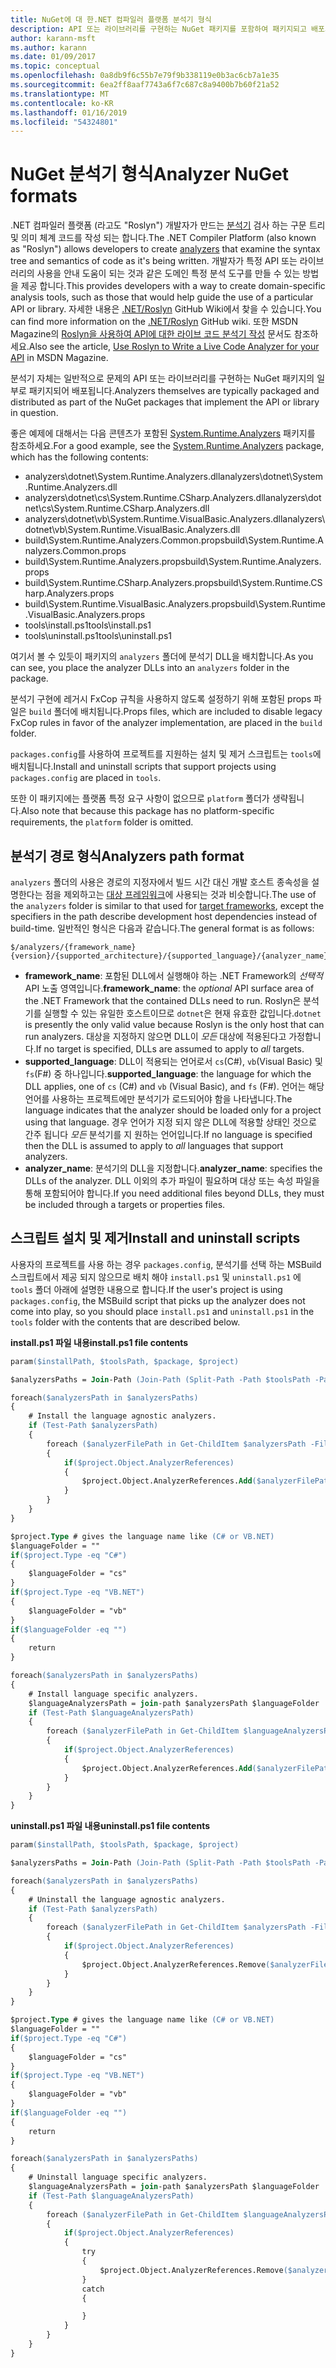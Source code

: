 ```yaml
---
title: NuGet에 대 한.NET 컴파일러 플랫폼 분석기 형식
description: API 또는 라이브러리를 구현하는 NuGet 패키지를 포함하여 패키지되고 배포되는 .NET 분석기 규칙입니다.
author: karann-msft
ms.author: karann
ms.date: 01/09/2017
ms.topic: conceptual
ms.openlocfilehash: 0a8db9f6c55b7e79f9b338119e0b3ac6cb7a1e35
ms.sourcegitcommit: 6ea2ff8aaf7743a6f7c687c8a9400b7b60f21a52
ms.translationtype: MT
ms.contentlocale: ko-KR
ms.lasthandoff: 01/16/2019
ms.locfileid: "54324801"
---
```

# <a name="analyzer-nuget-formats"></a><span data-ttu-id="29b8d-103">NuGet 분석기 형식</span><span class="sxs-lookup"><span data-stu-id="29b8d-103">Analyzer NuGet formats</span></span>

<span data-ttu-id="29b8d-104">.NET 컴파일러 플랫폼 (라고도 "Roslyn") 개발자가 만드는 [분석기](https://github.com/dotnet/roslyn/wiki/How-To-Write-a-C%23-Analyzer-and-Code-Fix) 검사 하는 구문 트리 및 의미 체계 코드를 작성 되는 합니다.</span><span class="sxs-lookup"><span data-stu-id="29b8d-104">The .NET Compiler Platform (also known as "Roslyn") allows developers to create [analyzers](https://github.com/dotnet/roslyn/wiki/How-To-Write-a-C%23-Analyzer-and-Code-Fix) that examine the syntax tree and semantics of code as it's being written.</span></span> <span data-ttu-id="29b8d-105">개발자가 특정 API 또는 라이브러리의 사용을 안내 도움이 되는 것과 같은 도메인 특정 분석 도구를 만들 수 있는 방법을 제공 합니다.</span><span class="sxs-lookup"><span data-stu-id="29b8d-105">This provides developers with a way to create domain-specific analysis tools, such as those that would help guide the use of a particular API or library.</span></span> <span data-ttu-id="29b8d-106">자세한 내용은 [.NET/Roslyn](https://github.com/dotnet/roslyn/wiki) GitHub Wiki에서 찾을 수 있습니다.</span><span class="sxs-lookup"><span data-stu-id="29b8d-106">You can find more information on the [.NET/Roslyn](https://github.com/dotnet/roslyn/wiki) GitHub wiki.</span></span> <span data-ttu-id="29b8d-107">또한 MSDN Magazine의 [Roslyn을 사용하여 API에 대한 라이브 코드 분석기 작성](https://msdn.microsoft.com/magazine/dn879356.aspx) 문서도 참조하세요.</span><span class="sxs-lookup"><span data-stu-id="29b8d-107">Also see the article, [Use Roslyn to Write a Live Code Analyzer for your API](https://msdn.microsoft.com/magazine/dn879356.aspx) in MSDN Magazine.</span></span>

<span data-ttu-id="29b8d-108">분석기 자체는 일반적으로 문제의 API 또는 라이브러리를 구현하는 NuGet 패키지의 일부로 패키지되어 배포됩니다.</span><span class="sxs-lookup"><span data-stu-id="29b8d-108">Analyzers themselves are typically packaged and distributed as part of the NuGet packages that implement the API or library in question.</span></span>

<span data-ttu-id="29b8d-109">좋은 예제에 대해서는 다음 콘텐츠가 포함된 [System.Runtime.Analyzers](https://www.nuget.org/packages/System.Runtime.Analyzers) 패키지를 참조하세요.</span><span class="sxs-lookup"><span data-stu-id="29b8d-109">For a good example, see the [System.Runtime.Analyzers](https://www.nuget.org/packages/System.Runtime.Analyzers) package, which has the following contents:</span></span>

- <span data-ttu-id="29b8d-110">analyzers\dotnet\System.Runtime.Analyzers.dll</span><span class="sxs-lookup"><span data-stu-id="29b8d-110">analyzers\dotnet\System.Runtime.Analyzers.dll</span></span>
- <span data-ttu-id="29b8d-111">analyzers\dotnet\cs\System.Runtime.CSharp.Analyzers.dll</span><span class="sxs-lookup"><span data-stu-id="29b8d-111">analyzers\dotnet\cs\System.Runtime.CSharp.Analyzers.dll</span></span>
- <span data-ttu-id="29b8d-112">analyzers\dotnet\vb\System.Runtime.VisualBasic.Analyzers.dll</span><span class="sxs-lookup"><span data-stu-id="29b8d-112">analyzers\dotnet\vb\System.Runtime.VisualBasic.Analyzers.dll</span></span>
- <span data-ttu-id="29b8d-113">build\System.Runtime.Analyzers.Common.props</span><span class="sxs-lookup"><span data-stu-id="29b8d-113">build\System.Runtime.Analyzers.Common.props</span></span>
- <span data-ttu-id="29b8d-114">build\System.Runtime.Analyzers.props</span><span class="sxs-lookup"><span data-stu-id="29b8d-114">build\System.Runtime.Analyzers.props</span></span>
- <span data-ttu-id="29b8d-115">build\System.Runtime.CSharp.Analyzers.props</span><span class="sxs-lookup"><span data-stu-id="29b8d-115">build\System.Runtime.CSharp.Analyzers.props</span></span>
- <span data-ttu-id="29b8d-116">build\System.Runtime.VisualBasic.Analyzers.props</span><span class="sxs-lookup"><span data-stu-id="29b8d-116">build\System.Runtime.VisualBasic.Analyzers.props</span></span>
- <span data-ttu-id="29b8d-117">tools\install.ps1</span><span class="sxs-lookup"><span data-stu-id="29b8d-117">tools\install.ps1</span></span>
- <span data-ttu-id="29b8d-118">tools\uninstall.ps1</span><span class="sxs-lookup"><span data-stu-id="29b8d-118">tools\uninstall.ps1</span></span>

<span data-ttu-id="29b8d-119">여기서 볼 수 있듯이 패키지의 `analyzers` 폴더에 분석기 DLL을 배치합니다.</span><span class="sxs-lookup"><span data-stu-id="29b8d-119">As you can see, you place the analyzer DLLs into an `analyzers` folder in the package.</span></span>

<span data-ttu-id="29b8d-120">분석기 구현에 레거시 FxCop 규칙을 사용하지 않도록 설정하기 위해 포함된 props 파일은 `build` 폴더에 배치됩니다.</span><span class="sxs-lookup"><span data-stu-id="29b8d-120">Props files, which are included to disable legacy FxCop rules in favor of the analyzer implementation, are placed in the `build` folder.</span></span>

<span data-ttu-id="29b8d-121">`packages.config`를 사용하여 프로젝트를 지원하는 설치 및 제거 스크립트는 `tools`에 배치됩니다.</span><span class="sxs-lookup"><span data-stu-id="29b8d-121">Install and uninstall scripts that support projects using `packages.config` are placed in `tools`.</span></span>

<span data-ttu-id="29b8d-122">또한 이 패키지에는 플랫폼 특정 요구 사항이 없으므로 `platform` 폴더가 생략됩니다.</span><span class="sxs-lookup"><span data-stu-id="29b8d-122">Also note that because this package has no platform-specific requirements, the `platform` folder is omitted.</span></span>


## <a name="analyzers-path-format"></a><span data-ttu-id="29b8d-123">분석기 경로 형식</span><span class="sxs-lookup"><span data-stu-id="29b8d-123">Analyzers path format</span></span>

<span data-ttu-id="29b8d-124">`analyzers` 폴더의 사용은 경로의 지정자에서 빌드 시간 대신 개발 호스트 종속성을 설명한다는 점을 제외하고는 [대상 프레임워크](../create-packages/supporting-multiple-target-frameworks.md)에 사용되는 것과 비슷합니다.</span><span class="sxs-lookup"><span data-stu-id="29b8d-124">The use of the `analyzers` folder is similar to that used for [target frameworks](../create-packages/supporting-multiple-target-frameworks.md), except the specifiers in the path describe development host dependencies instead of build-time.</span></span> <span data-ttu-id="29b8d-125">일반적인 형식은 다음과 같습니다.</span><span class="sxs-lookup"><span data-stu-id="29b8d-125">The general format is as follows:</span></span>

    $/analyzers/{framework_name}{version}/{supported_architecture}/{supported_language}/{analyzer_name}.dll

- <span data-ttu-id="29b8d-126">**framework_name**: 포함된 DLL에서 실행해야 하는 .NET Framework의 *선택적* API 노출 영역입니다.</span><span class="sxs-lookup"><span data-stu-id="29b8d-126">**framework_name**: the *optional* API surface area of the .NET Framework that the contained DLLs need to run.</span></span> <span data-ttu-id="29b8d-127">Roslyn은 분석기를 실행할 수 있는 유일한 호스트이므로 `dotnet`은 현재 유효한 값입니다.</span><span class="sxs-lookup"><span data-stu-id="29b8d-127">`dotnet` is presently the only valid value because Roslyn is the only host that can run analyzers.</span></span> <span data-ttu-id="29b8d-128">대상을 지정하지 않으면 DLL이 *모든* 대상에 적용된다고 가정합니다.</span><span class="sxs-lookup"><span data-stu-id="29b8d-128">If no target is specified, DLLs are assumed to apply to *all* targets.</span></span>
- <span data-ttu-id="29b8d-129">**supported_language**: DLL이 적용되는 언어로서 `cs`(C#), `vb`(Visual Basic) 및 `fs`(F#) 중 하나입니다.</span><span class="sxs-lookup"><span data-stu-id="29b8d-129">**supported_language**: the language for which the DLL applies, one of `cs` (C#) and `vb` (Visual Basic), and `fs` (F#).</span></span> <span data-ttu-id="29b8d-130">언어는 해당 언어를 사용하는 프로젝트에만 분석기가 로드되어야 함을 나타냅니다.</span><span class="sxs-lookup"><span data-stu-id="29b8d-130">The language indicates that the analyzer should be loaded only for a project using that language.</span></span> <span data-ttu-id="29b8d-131">경우 언어가 지정 되지 않은 DLL에 적용할 상태인 것으로 간주 됩니다 *모든* 분석기를 지 원하는 언어입니다.</span><span class="sxs-lookup"><span data-stu-id="29b8d-131">If no language is specified then the DLL is assumed to apply to *all* languages that support analyzers.</span></span>
- <span data-ttu-id="29b8d-132">**analyzer_name**: 분석기의 DLL을 지정합니다.</span><span class="sxs-lookup"><span data-stu-id="29b8d-132">**analyzer_name**: specifies the DLLs of the analyzer.</span></span> <span data-ttu-id="29b8d-133">DLL 이외의 추가 파일이 필요하며 대상 또는 속성 파일을 통해 포함되어야 합니다.</span><span class="sxs-lookup"><span data-stu-id="29b8d-133">If you need additional files beyond DLLs, they must be included through a targets or properties files.</span></span>


## <a name="install-and-uninstall-scripts"></a><span data-ttu-id="29b8d-134">스크립트 설치 및 제거</span><span class="sxs-lookup"><span data-stu-id="29b8d-134">Install and uninstall scripts</span></span>

<span data-ttu-id="29b8d-135">사용자의 프로젝트를 사용 하는 경우 `packages.config`, 분석기를 선택 하는 MSBuild 스크립트에서 제공 되지 않으므로 배치 해야 `install.ps1` 및 `uninstall.ps1` 에 `tools` 폴더 아래에 설명한 내용으로 합니다.</span><span class="sxs-lookup"><span data-stu-id="29b8d-135">If the user's project is using `packages.config`, the MSBuild script that picks up the analyzer does not come into play, so you should place `install.ps1` and `uninstall.ps1` in the `tools` folder with the contents that are described below.</span></span>

<span data-ttu-id="29b8d-136">**install.ps1 파일 내용**</span><span class="sxs-lookup"><span data-stu-id="29b8d-136">**install.ps1 file contents**</span></span>

```ps
param($installPath, $toolsPath, $package, $project)

$analyzersPaths = Join-Path (Join-Path (Split-Path -Path $toolsPath -Parent) "analyzers" ) * -Resolve

foreach($analyzersPath in $analyzersPaths)
{
    # Install the language agnostic analyzers.
    if (Test-Path $analyzersPath)
    {
        foreach ($analyzerFilePath in Get-ChildItem $analyzersPath -Filter *.dll)
        {
            if($project.Object.AnalyzerReferences)
            {
                $project.Object.AnalyzerReferences.Add($analyzerFilePath.FullName)
            }
        }
    }
}

$project.Type # gives the language name like (C# or VB.NET)
$languageFolder = ""
if($project.Type -eq "C#")
{
    $languageFolder = "cs"
}
if($project.Type -eq "VB.NET")
{
    $languageFolder = "vb"
}
if($languageFolder -eq "")
{
    return
}

foreach($analyzersPath in $analyzersPaths)
{
    # Install language specific analyzers.
    $languageAnalyzersPath = join-path $analyzersPath $languageFolder
    if (Test-Path $languageAnalyzersPath)
    {
        foreach ($analyzerFilePath in Get-ChildItem $languageAnalyzersPath -Filter *.dll)
        {
            if($project.Object.AnalyzerReferences)
            {
                $project.Object.AnalyzerReferences.Add($analyzerFilePath.FullName)
            }
        }
    }
}
```


<span data-ttu-id="29b8d-137">**uninstall.ps1 파일 내용**</span><span class="sxs-lookup"><span data-stu-id="29b8d-137">**uninstall.ps1 file contents**</span></span>

```ps
param($installPath, $toolsPath, $package, $project)

$analyzersPaths = Join-Path (Join-Path (Split-Path -Path $toolsPath -Parent) "analyzers" ) * -Resolve

foreach($analyzersPath in $analyzersPaths)
{
    # Uninstall the language agnostic analyzers.
    if (Test-Path $analyzersPath)
    {
        foreach ($analyzerFilePath in Get-ChildItem $analyzersPath -Filter *.dll)
        {
            if($project.Object.AnalyzerReferences)
            {
                $project.Object.AnalyzerReferences.Remove($analyzerFilePath.FullName)
            }
        }
    }
}

$project.Type # gives the language name like (C# or VB.NET)
$languageFolder = ""
if($project.Type -eq "C#")
{
    $languageFolder = "cs"
}
if($project.Type -eq "VB.NET")
{
    $languageFolder = "vb"
}
if($languageFolder -eq "")
{
    return
}

foreach($analyzersPath in $analyzersPaths)
{
    # Uninstall language specific analyzers.
    $languageAnalyzersPath = join-path $analyzersPath $languageFolder
    if (Test-Path $languageAnalyzersPath)
    {
        foreach ($analyzerFilePath in Get-ChildItem $languageAnalyzersPath -Filter *.dll)
        {
            if($project.Object.AnalyzerReferences)
            {
                try
                {
                    $project.Object.AnalyzerReferences.Remove($analyzerFilePath.FullName)
                }
                catch
                {

                }
            }
        }
    }
}
```
